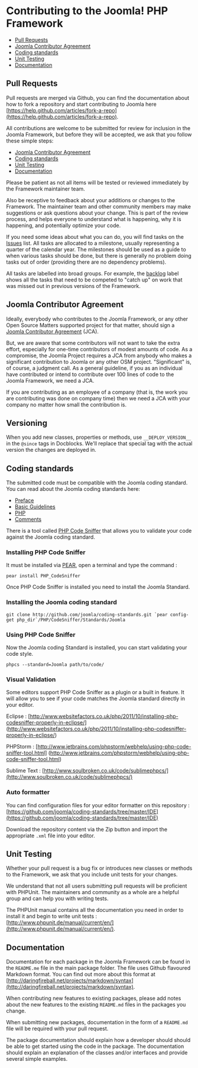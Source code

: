 # Contributing to the Joomla! PHP Framework

* [Pull Requests](#pull-requests)
* [Joomla Contributor Agreement](#joomla-contributor-agreement)
* [Coding standards](#coding-standards)
* [Unit Testing](#unit-testing)
* [Documentation](#documentation)

## Pull Requests

Pull requests are merged via Github, you can find the documentation about how to fork a repository and start
contributing to Joomla here [https://help.github.com/articles/fork-a-repo](https://help.github.com/articles/fork-a-repo).

All contributions are welcome to be submitted for review for inclusion in the Joomla Framework, but before they will be
accepted, we ask that you follow these simple steps:

* [Joomla Contributor Agreement](#joomla-contributor-agreement)
* [Coding standards](#coding-standards)
* [Unit Testing](#unit-testing)
* [Documentation](#documentation)

Please be patient as not all items will be tested or reviewed immediately by the Framework maintainer team.

Also be receptive to feedback about your additions or changes to the Framework. The maintainer team and other community
members may make suggestions or ask questions about your change. This is part of the review process, and helps everyone to understand what is happening, why it is happening, and potentially optimize your code.

If you need some ideas about what you can do, you will find tasks on the
[Issues](https://github.com/joomla/joomla-framework/issues) list. All tasks are allocated to a milestone, usually
representing a quarter of the calendar year. The milestones should be used as a guide to when various tasks should be
done, but there is generally no problem doing tasks out of order (providing there are no dependency problems).

All tasks are labelled into broad groups. For example, the
[backlog](https://github.com/joomla/joomla-framework/issues?labels=backlog&page=1&state=open) label shows all the tasks
that need to be competed to "catch up" on work that was missed out in previous versions of the Framework.

## Joomla Contributor Agreement

Ideally, everybody who contributes to the Joomla Framework, or any other Open Source Matters supported project for that
matter, should sign a [Joomla Contributor Agreement](http://developer.joomla.org/contributor-agreements.html) (JCA).

But, we are aware that some contributors will not want to take the extra effort, especially for one-time contributors of
modest amounts of code.  As a compromise, the Joomla Project requires a JCA from anybody who makes a significant
contribution to Joomla or any other OSM project.  "Significant" is, of course, a judgment call.  As a general guideline,
if you as an individual have contributed or intend to contribute over 100 lines of code to the Joomla Framework, we need
a JCA.

If you are contributing as an employee of a company (that is, the work you are contributing was done on company time)
then we need a JCA with your company no matter how small the contribution is.

## <a name="jca"></a>Versioning

When you add new classes, properties or methods, use `__DEPLOY_VERSION__` in the `@since` tags in Docblocks.
We'll replace that special tag with the actual version the changes are deployed in.

## Coding standards

The submitted code must be compatible with the Joomla coding standard. You can read about the Joomla coding standards
here:

 * [Preface](docs/coding-standards)
 * [Basic Guidelines](docs/coding-standards)
 * [PHP](docs/php)
 * [Comments](docs/comments)

There is a tool called [PHP Code Sniffer](http://pear.php.net/package/PHP_CodeSniffer) that allows you to validate your
code against the Joomla coding standard.

### Installing PHP Code Sniffer

It must be installed via [PEAR](http://pear.php.net/), open a terminal and type the command :

``pear install PHP_CodeSniffer``

Once PHP Code Sniffer is installed you need to install the Joomla Standard.

### Installing the Joomla coding standard

``git clone http://github.com/joomla/coding-standards.git `pear config-get php_dir`/PHP/CodeSniffer/Standards/Joomla``

### Using PHP Code Sniffer

Now the Joomla coding Standard is installed, you can start validating your code style.

`phpcs --standard=Joomla path/to/code/`

### Visual Validation

Some editors support PHP Code Sniffer as a plugin or a built in feature.
It will allow you to see if your code matches the Joomla standard directly in your editor.

Eclipse : [http://www.websitefactors.co.uk/php/2011/10/installing-php-codesniffer-properly-in-eclipse/]
(http://www.websitefactors.co.uk/php/2011/10/installing-php-codesniffer-properly-in-eclipse/)

PHPStorm : [http://www.jetbrains.com/phpstorm/webhelp/using-php-code-sniffer-tool.html]
(http://www.jetbrains.com/phpstorm/webhelp/using-php-code-sniffer-tool.html)

Sublime Text : [http://www.soulbroken.co.uk/code/sublimephpcs/](http://www.soulbroken.co.uk/code/sublimephpcs/)

### Auto formatter

You can find configuration files for your editor formatter on this repository :
[https://github.com/joomla/coding-standards/tree/master/IDE](https://github.com/joomla/coding-standards/tree/master/IDE)

Download the repository content via the Zip button and import the appropriate `.xml` file into your editor.

## Unit Testing

Whether your pull request is a bug fix or introduces new classes or methods to the Framework, we ask that you include
unit tests for your changes.

We understand that not all users submitting pull requests will be proficient with PHPUnit. The maintainers and community
as a whole are a helpful group and can help you with writing tests.

The PHPUnit manual contains all the documentation you need in order to install it and begin to write unit tests :
[http://www.phpunit.de/manual/current/en/](http://www.phpunit.de/manual/current/en/).

## Documentation

Documentation for each package in the Joomla Framework can be found in the `README.me` file in the main package folder.
The file uses Github flavoured Markdown format. You can find out more about this format at
[http://daringfireball.net/projects/markdown/syntax](http://daringfireball.net/projects/markdown/syntax).

When contributing new features to existing packages, please add notes about the new features to the existing `README.md`
files in the packages you change.

When submitting new packages, documentation in the form of a `README.md` file will be required with your pull request.

The package documentation should explain how a developer should should be able to get started using the code in the
package. The documentation should explain an explanation of the classes and/or interfaces and provide several simple
examples.
